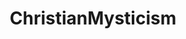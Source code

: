 ---
title: ChristianMysticism
crosslinks:
- TiesThatBind
- anglicanism
- mysticism
- Christianity
- truechristian
- ChristiEnts
- TheImperialCult
---
